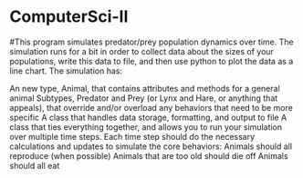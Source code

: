 # ComputerSci-II

#This program simulates predator/prey population dynamics over time. The simulation runs for a bit in order to collect data about the sizes of your populations, write this data to file, and then use python to plot the data as a line chart. The simulation has:

An new type, Animal, that contains attributes and methods for a general animal
Subtypes, Predator and Prey (or Lynx and Hare, or anything that appeals), that override and/or overload any behaviors that need to be more specific
A class that handles data storage, formatting, and output to file
A class that ties everything together, and allows you to run your simulation over multiple time steps.
Each time step should do the necessary calculations and updates to simulate the core behaviors:
Animals should all reproduce (when possible)
Animals that are too old should die off
Animals should all eat
